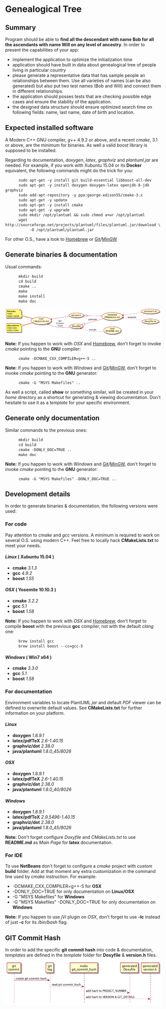 Genealogical Tree
=================

## Summary

Program should be able to **find all the descendant with name Bob for all the ascendants with name Will on any level of ancestry**. In order to present the capabilities of your app:

- implement the application to optimize the initialization time
- application should have built in data about genealogical tree of people living in particular country
- please generate a representative data that has sample people an relationships between them. Use all varieties of names (can be also generated) but also put two test names (Bob and Will) and connect them in different relationships.
- the application should posses tests that are checking possible edge cases and ensure the stability of the application.
- the designed data structure should ensure optimized search time on following fields: name, last name, date of birth and location.

## Expected installed software

A Modern C++ GNU compiler, *g++* 4.9.2 or above, and a recent *cmake*, 3.1 or above, are the minimum for binaries. As well a valid *boost* library is supposed to be installed.

Regarding to documentation, *doxygen*, *latex*, *graphviz* and *plantuml.jar* are needed. For example, if you work with Xubuntu 15.04 or its **Docker** equivalent, the following commands might do the trick for you:
    
          sudo apt-get -y install git build-essential libboost-all-dev 
          sudo apt-get -y install doxygen doxygen-latex openjdk-8-jdk graphviz
          sudo add-apt-repository -y ppa:george-edison55/cmake-3.x
          sudo apt-get -y update
          sudo apt-get -y install cmake
          sudo apt-get -y upgrade
          sudo mkdir /opt/plantuml && sudo chmod a+wr /opt/plantuml
          wget http://sourceforge.net/projects/plantuml/files/plantuml.jar/download \
               -O /opt/plantuml/plantuml.jar

For other O.S., have a look to [Homebrew](http://brew.sh) or [Git](https://git-scm.com/download/win)/[MinGW](http://nuwen.net/mingw.html)  

## Generate binaries & documentation

Usual commands:

          mkdir build
          cd build
          cmake ..
          make
          make install
          make doc

![\image latex image/cmake.png width=300px](image/cmake.png)

<!---
@startuml image/cmake.png
left to right direction
(version.h) <|-- (template\nCMakeLists.txt)   
(Doxyfile) <|-- (template\nCMakeLists.txt) : generate  
(template\nCMakeLists.txt) <.. (version.h.in) 
(template\nCMakeLists.txt) <.. (Doxyfile.in) : template 
(root\nCMakeLists.txt) <-- (version.h) 
(root\nCMakeLists.txt) <-- (Doxyfile) : Git\nCommit\nHash
(Doxyfile) <.. (root\nREADME.md) : include
note left of (root\nCMakeLists.txt): **binaries**\nmake\nmake install
note left of (root\nCMakeLists.txt): **documents**\nmake doc\nmake show 
@enduml
--->

**Note:** If you happen to work with *OSX* and [Homebrew](http://brew.sh), don't forget to invoke *cmake* pointing to the **GNU** compiler:

          cmake -DCMAKE_CXX_COMPILER=g++-5 ..

**Note:** If you happen to work with *Windows* and [Git](https://git-scm.com/download/win)/[MinGW](http://nuwen.net/mingw.html), don't forget to invoke *cmake* pointing to the **GNU** generator:

          cmake -G "MSYS Makefiles" ..

As well a script, called **show** or something similar, will be created in your *home* directory as a shortcut for generating & viewing documentation. Don't hesitate to use it as a *template* for your specific environment.

## Generate only documentation

Similar commands to the previous ones:

          mkdir build
          cd build
          cmake -DONLY_DOC=TRUE ..
          make doc

**Note:** If you happen to work with *Windows* and [Git](https://git-scm.com/download/win)/[MinGW](http://nuwen.net/mingw.html), don't forget to invoke *cmake* pointing to the **GNU** generator:

          cmake -G "MSYS Makefiles" -DONLY_DOC=TRUE ..


## Development details

In order to generate binaries & documentation, the following versions were used:

### For code

Pay attention to *cmake* and *gcc* versions. A minimum is required to work on several O.S. using modern C++. Feel free to locally hack **CMakeLists.txt** to meet your needs.

#### *Linux* ( Xubuntu 15.04 )

- **cmake** *3.1.3*
- **gcc** *4.9.2*
- **boost** *1.55*

#### *OSX* ( Yosemite 10.10.3 )

- **cmake** *3.2.2*
- **gcc** *5.1*
- **boost** *1.58*

**Note:** If you happen to work with *OSX* and [Homebrew](http://brew.sh), don't forget to compile **boost** with the previous **gcc** compiler, not with the default *clang* one:

          brew install gcc
          brew install boost --cc=gcc-5
         
#### *Windows* ( Win7 x64 )

 - **cmake** *3.3.0*
 - **gcc** *5.1*
 - **boost** *1.58*

### For documentation

Environment variables to locate PlantUML *jar* and default *PDF* viewer can be defined to overwrite default values. See **CMakeLists.txt** for further information on your platform.

#### *Linux*

- **doxygen** *1.8.9.1*
- **latex/pdfTeX** *2.6-1.40.15*
- **graphviz/dot** *2.38.0*
- **java/plantuml** *1.8.0_45/8026*

#### *OSX*

- **doxygen** *1.8.9.1*
- **latex/pdfTeX** *2.6-1.40.15*
- **graphviz/dot** *2.38.0*
- **java/plantuml** *1.8.0_40/8026*

#### *Windows*

 - **doxygen** *1.8.9.1*
 - **latex/pdfTeX** *2.9.5496-1.40.15*
 - **graphviz/dot** *2.38.0*
 - **java/plantuml** *1.8.0_45/8026*

**Note:** Don't forget configure *Doxyfile* and *CMakeLists.txt* to use **README.md** as *Main Page* for **latex** documentation. 

### For IDE 

To use **NetBeans** don't forget to configure a *cmake* project with *custom* **build** folder. Add at that moment any extra customization in the command line used by *cmake* instruction. For example:

 - -DCMAKE_CXX_COMPILER=g++-5 for **OSX**
 - -DONLY_DOC=TRUE for only documentation on **Linux/OSX**
 - -G "MSYS Makefiles" for **Windows**
 - -G "MSYS Makefiles" -DONLY_DOC=TRUE for only documentation on **Windows**

**Note:** If you happen to use *jVi* plugin on *OSX*, don't forget to use **-lc** instead of just **-c** for its */bin/bash* flag. 

## GIT Commit Hash

In order to add the specific **git commit hash** into code & documentation, *templates* are defined in the *template* folder for **Doxyfile** & **version.h** files.

![\image latex image/version.png width=300px](image/version.png)
